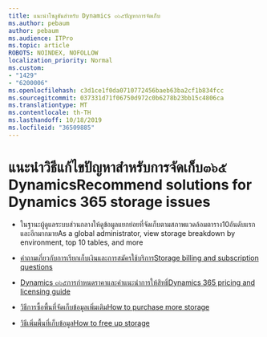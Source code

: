 ```yaml
---
title: แนะนำโซลูชันสำหรับ Dynamics ๓๖๕ปัญหาการจัดเก็บ
ms.author: pebaum
author: pebaum
ms.audience: ITPro
ms.topic: article
ROBOTS: NOINDEX, NOFOLLOW
localization_priority: Normal
ms.custom:
- "1429"
- "6200006"
ms.openlocfilehash: c3d1ce1f0da0710772456baeb63ba2cf1b834fcc
ms.sourcegitcommit: 037331d71f06750d972c0b6278b23bb15c4806ca
ms.translationtype: MT
ms.contentlocale: th-TH
ms.lasthandoff: 10/18/2019
ms.locfileid: "36509885"
---
```

# <a name="recommend-solutions-for-dynamics-365-storage-issues"></a><span data-ttu-id="ffcf2-102">แนะนำวิธีแก้ไขปัญหาสำหรับการจัดเก็บ๓๖๕ Dynamics</span><span class="sxs-lookup"><span data-stu-id="ffcf2-102">Recommend solutions for Dynamics 365 storage issues</span></span>

* <span data-ttu-id="ffcf2-103">ในฐานะผู้ดูแลระบบส่วนกลางให้ดูข้อมูลแยกย่อยที่จัดเก็บตามสภาพแวดล้อมตาราง10อันดับแรกและอีกมากมาย</span><span class="sxs-lookup"><span data-stu-id="ffcf2-103">As a global administrator, view storage breakdown by environment, top 10 tables, and more</span></span>

* [<span data-ttu-id="ffcf2-104">คำถามเกี่ยวกับการเรียกเก็บเงินและการสมัครใช้บริการ</span><span class="sxs-lookup"><span data-stu-id="ffcf2-104">Storage billing and subscription questions</span></span>](https://docs.microsoft.com/dynamics365/customer-engagement/admin/contact-information-microsoft-dynamics-365-online-billing-support)

* [<span data-ttu-id="ffcf2-105">Dynamics ๓๖๕การกำหนดราคาและคำแนะนำการให้สิทธิ์</span><span class="sxs-lookup"><span data-stu-id="ffcf2-105">Dynamics 365 pricing and licensing guide</span></span>](https://dynamics.microsoft.com/pricing/)

* [<span data-ttu-id="ffcf2-106">วิธีการซื้อพื้นที่จัดเก็บข้อมูลเพิ่มเติม</span><span class="sxs-lookup"><span data-stu-id="ffcf2-106">How to purchase more storage</span></span>](https://docs.microsoft.com/dynamics365/customer-engagement/admin/manage-storage#add-storage-to-dynamics-365-online)

* [<span data-ttu-id="ffcf2-107">วิธีเพิ่มพื้นที่เก็บข้อมูล</span><span class="sxs-lookup"><span data-stu-id="ffcf2-107">How to free up storage</span></span>](https://docs.microsoft.com/dynamics365/customer-engagement/admin/free-storage-space)
